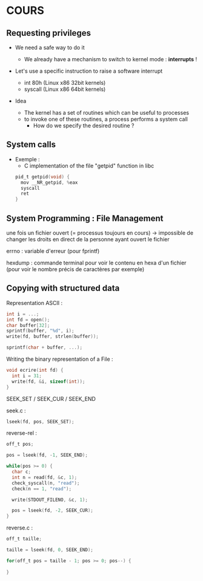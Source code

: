 # COURS

## Requesting privileges

- We need a safe way to do it
  - We already have a mechanism to switch to kernel mode : **interrupts** !  

- Let's use a specific instruction to raise a software interrupt
  - int 80h (Linux x86 32bit kernels)
  - syscall (Linux x86 64bit kernels)

- Idea
  - The kernel has a set of routines which can be useful to processes
  - to invoke one of these routines, a process performs a system call
    - How do we specify the desired routine ?

## System calls

- Exemple :
  - C implementation of the file "getpid" function in libc
  ```c
  pid_t getpid(void) {
    mov __NR_getpid, %eax
    syscall
    ret
  }
  ```

## System Programming : File Management

une fois un fichier ouvert (= processus toujours en cours) -> impossible de changer les droits en direct de la personne ayant ouvert le fichier 

errno : variable d'erreur (pour fprintf)

hexdump : commande terminal pour voir le contenu en hexa d'un fichier (pour voir le nombre précis de caractères par exemple)

## Copying with structured data

Representation ASCII :
```c
int i = ...;
int fd = open();
char buffer[32];
sprintf(buffer, "%d", i);
write(fd, buffer, strlen(buffer));

sprintf(char + buffer, ...);
```

Writing the binary representation of a File :

```c
void ecrire(int fd) {
  int i = 31;
  write(fd, &i, sizeof(int));
}
```

SEEK_SET / SEEK_CUR / SEEK_END

seek.c :

```c
lseek(fd, pos, SEEK_SET);
```

reverse-rel :
```c
off_t pos;

pos = lseek(fd, -1, SEEK_END);

while(pos >= 0) {
  char c;
  int n = read(fd, &c, 1);
  check_syscall(n, "read");
  check(n == 1, "read");

  write(STDOUT_FILENO, &c, 1);

  pos = lseek(fd, -2, SEEK_CUR);
}
```

reverse.c :

```c
off_t taille;

taille = lseek(fd, 0, SEEK_END);

for(off_t pos = taille - 1; pos >= 0; pos--) {
  
}
```